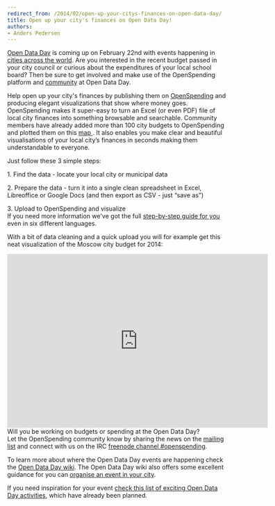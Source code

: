 ```yaml
---
redirect_from: /2014/02/open-up-your-citys-finances-on-open-data-day/
title: Open up your city's finances on Open Data Day!
authors:
- Anders Pedersen
---
```

<a href="http://opendataday.org/">Open Data Day</a> is coming up on February 22nd with events happening in <a href="http://wiki.opendataday.org/2014/City_Events">cities across the world</a>. Are you interested in the recent budget passed in your city council or curious about the expenditures of your local school board? Then be sure to get involved and make use of the OpenSpending platform and <a href="http://community.openspending.org/">community</a> at Open Data Day. <br> 

Help open up your city's finances by publishing them on <a href="http://openspending.org/">OpenSpending</a> and producing elegant visualizations that show where money goes. OpenSpending makes it super-easy to turn an Excel (or even PDF) file of local city finances into something browsable and searchable. Community members have already added more than 100 city budgets to OpenSpending and plotted them on this <a href="http://apps.openspending.org/maps/">map </a>. It also enables you make clear and beautiful visualisations of your local city’s finances in seconds making them understandable to everyone.

Just follow these 3 simple steps:<br>

<p dir="ltr">1. Find the data - locate your local city or municipal data

<p dir="ltr">2. Prepare the data - turn it into a single clean spreadsheet in Excel, Libreoffice or Google Docs (and then export as CSV - just “save as”)

<p dir="ltr">3. Upload to OpenSpending and visualize
<br>
If you need more information we've got the full <a href="http://bit.ly/openspending-data-guide-gdoc">step-by-step guide for you</a> even in six different languages.

With a bit of data cleaning and a quick upload you will for example get this neat visualization of the Moscow city budget for 2014:
<iframe width='600' height='400' src='https://openspending.org/moscow2014/embed?widget=treemap&state=%7B%22drilldowns%22%3A%5B%22vedomstvo%22%2C%22Program%22%2C%22Podprogram%22%2C%22CSR%22%2C%22vidrashodov%22%5D%2C%22year%22%3A2014%2C%22cuts%22%3A%7B%7D%7D&width=600&height=400' frameborder='0'></iframe>
<br>
Will you be working on budgets or spending at the Open Data Day?
<br>Let the OpenSpending community know by sharing the news on the <a href="http://lists.okfn.org/mailman/listinfo/openspending">mailing list</a> and connect with us on the IRC <a href="http://webchat.freenode.net/?channels=openspending">freenode channel #openspending</a>.

To learn more about where the Open Data Day events are happening check the <a href="http://wiki.opendataday.org/2014/City_Events">Open Data Day wiki</a>. The Open Data Day wiki also offers some excellent guidance for you can <a href="http://wiki.opendataday.org/Main_Page">organise an event in your city</a>.

If you need inspiration for your event <a href="http://blog.okfn.org/2014/02/07/what-are-you-doing-on-open-data-day/">check this list of exciting Open Data Day activities</a>, which have already been planned.

